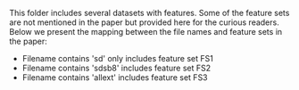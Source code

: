 This folder includes several datasets with features. Some of the feature sets are not mentioned in the paper but provided here for the curious readers. Below we present the mapping between the file names and feature sets in the paper:

- Filename contains 'sd' only includes feature set FS1
- Filename contains 'sdsb8'  includes feature set FS2
- Filename contains 'allext' includes feature set FS3

